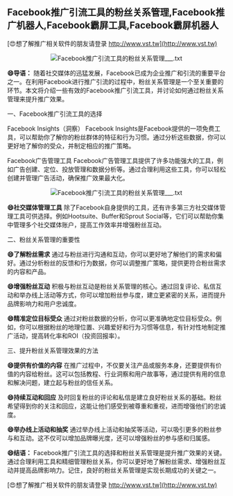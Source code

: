 ## **Facebook推广引流工具的粉丝关系管理,Facebook推广机器人,Facebook霸屏工具,Facebook霸屏机器人**

[😍想了解推广相关软件的朋友请登录 http://www.vst.tw](http://www.vst.tw)

 <center><img src="https://vst.tw/MP4/tuiguang/png/1.png" alt="Facebook推广引流工具的粉丝关系管理___.txt"></center>

**😄导语：**
随着社交媒体的迅猛发展，Facebook已成为企业推广和引流的重要平台之一。在利用Facebook进行推广引流的过程中，粉丝关系管理是一个至关重要的环节。本文将介绍一些有效的Facebook推广引流工具，并讨论如何通过粉丝关系管理来提升推广效果。

一、Facebook推广引流工具的选择

Facebook Insights（洞察）
Facebook Insights是Facebook提供的一项免费工具，可以帮助你了解你的粉丝群体的特征和行为习惯。通过分析这些数据，你可以更好地了解你的受众，并制定相应的推广策略。

Facebook广告管理工具
Facebook广告管理工具提供了许多功能强大的工具，例如广告创建、定位、投放管理和数据分析等。通过合理利用这些工具，你可以轻松创建并管理广告活动，确保推广效果最大化。

 <center><img src="https://vst.tw/MP4/tuiguang/png/1.png" alt="Facebook推广引流工具的粉丝关系管理___.txt"></center>

**😄社交媒体管理工具**
除了Facebook自身提供的工具，还有许多第三方社交媒体管理工具可供选择。例如Hootsuite、Buffer和Sprout Social等，它们可以帮助你集中管理多个社交媒体账户，提高工作效率并增强粉丝互动。

二、粉丝关系管理的重要性

**😄了解粉丝需求**
通过与粉丝进行沟通和互动，你可以更好地了解他们的需求和偏好。通过分析粉丝的反馈和行为数据，你可以调整推广策略，提供更符合粉丝需求的内容和产品。

**😄增强粉丝互动**
积极与粉丝互动是粉丝关系管理的核心。通过回复评论、私信互动和举办线上活动等方式，你可以增加粉丝参与度，建立更紧密的关系，进而提升品牌影响力和用户忠诚度。

**😄精准定位目标受众**
通过对粉丝数据的分析，你可以更准确地定位目标受众。例如，你可以根据粉丝的地理位置、兴趣爱好和行为习惯等信息，有针对性地制定推广活动，提高转化率和ROI（投资回报率）。

三、提升粉丝关系管理效果的方法

**😄提供有价值的内容**
在推广过程中，不仅要关注产品或服务本身，还要提供有价值的内容给粉丝。这可以包括教程、行业洞察和用户故事等，通过提供有用的信息和解决问题，建立起与粉丝的信任关系。

**😄持续互动和回应**
及时回复粉丝的评论和私信是建立良好粉丝关系的基础。粉丝希望得到你的关注和回应，这能让他们感受到被尊重和重视，进而增强他们的忠诚度。

**😄举办线上活动和抽奖**
通过举办线上活动和抽奖等活动，可以吸引更多的粉丝参与和互动。这不仅可以增加品牌曝光度，还可以增强粉丝的参与感和归属感。

**😄结语：**
Facebook推广引流工具的选择和粉丝关系管理是提升推广效果的关键。通过合理利用工具和精细管理粉丝关系，你可以更好地了解粉丝需求、增强粉丝互动并提高品牌影响力。记住，良好的粉丝关系管理是实现长期成功的关键之一。

[😍想了解推广相关软件的朋友请登录 http://www.vst.tw](http://www.vst.tw)



